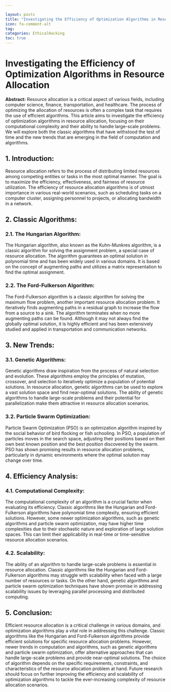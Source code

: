 ```yaml
---

layout: posts
title: "Investigating the Efficiency of Optimization Algorithms in Resource Allocation"
icon: fa-comment-alt
tag:      
categories: EthicalHacking
toc: true
---
```




# Investigating the Efficiency of Optimization Algorithms in Resource Allocation

**Abstract:**
Resource allocation is a critical aspect of various fields, including computer science, finance, transportation, and healthcare. The process of optimizing the allocation of resources is often a complex task that requires the use of efficient algorithms. This article aims to investigate the efficiency of optimization algorithms in resource allocation, focusing on their computational complexity and their ability to handle large-scale problems. We will explore both the classic algorithms that have withstood the test of time and the new trends that are emerging in the field of computation and algorithms.

## 1. Introduction:
Resource allocation refers to the process of distributing limited resources among competing entities or tasks in the most optimal manner. The goal is to maximize the efficiency, effectiveness, and fairness of resource utilization. The efficiency of resource allocation algorithms is of utmost importance in various real-world scenarios, such as scheduling tasks on a computer cluster, assigning personnel to projects, or allocating bandwidth in a network.

## 2. Classic Algorithms:
### 2.1. The Hungarian Algorithm:
The Hungarian algorithm, also known as the Kuhn-Munkres algorithm, is a classic algorithm for solving the assignment problem, a special case of resource allocation. The algorithm guarantees an optimal solution in polynomial time and has been widely used in various domains. It is based on the concept of augmenting paths and utilizes a matrix representation to find the optimal assignment.

### 2.2. The Ford-Fulkerson Algorithm:
The Ford-Fulkerson algorithm is a classic algorithm for solving the maximum flow problem, another important resource allocation problem. It iteratively finds augmenting paths in a residual graph to increase the flow from a source to a sink. The algorithm terminates when no more augmenting paths can be found. Although it may not always find the globally optimal solution, it is highly efficient and has been extensively studied and applied in transportation and communication networks.

## 3. New Trends:
### 3.1. Genetic Algorithms:
Genetic algorithms draw inspiration from the process of natural selection and evolution. These algorithms employ the principles of mutation, crossover, and selection to iteratively optimize a population of potential solutions. In resource allocation, genetic algorithms can be used to explore a vast solution space and find near-optimal solutions. The ability of genetic algorithms to handle large-scale problems and their potential for parallelization make them attractive in resource allocation scenarios.

### 3.2. Particle Swarm Optimization:
Particle Swarm Optimization (PSO) is an optimization algorithm inspired by the social behavior of bird flocking or fish schooling. In PSO, a population of particles moves in the search space, adjusting their positions based on their own best known position and the best position discovered by the swarm. PSO has shown promising results in resource allocation problems, particularly in dynamic environments where the optimal solution may change over time.

## 4. Efficiency Analysis:
### 4.1. Computational Complexity:
The computational complexity of an algorithm is a crucial factor when evaluating its efficiency. Classic algorithms like the Hungarian and Ford-Fulkerson algorithms have polynomial time complexity, ensuring efficient solutions. However, some newer optimization algorithms, such as genetic algorithms and particle swarm optimization, may have higher time complexities due to their stochastic nature and exploration of large solution spaces. This can limit their applicability in real-time or time-sensitive resource allocation scenarios.

### 4.2. Scalability:
The ability of an algorithm to handle large-scale problems is essential in resource allocation. Classic algorithms like the Hungarian and Ford-Fulkerson algorithms may struggle with scalability when faced with a large number of resources or tasks. On the other hand, genetic algorithms and particle swarm optimization techniques have shown promise in addressing scalability issues by leveraging parallel processing and distributed computing.

## 5. Conclusion:
Efficient resource allocation is a critical challenge in various domains, and optimization algorithms play a vital role in addressing this challenge. Classic algorithms like the Hungarian and Ford-Fulkerson algorithms provide efficient solutions for specific resource allocation problems. However, newer trends in computation and algorithms, such as genetic algorithms and particle swarm optimization, offer alternative approaches that can handle large-scale problems and provide near-optimal solutions. The choice of algorithm depends on the specific requirements, constraints, and characteristics of the resource allocation problem at hand. Future research should focus on further improving the efficiency and scalability of optimization algorithms to tackle the ever-increasing complexity of resource allocation scenarios.